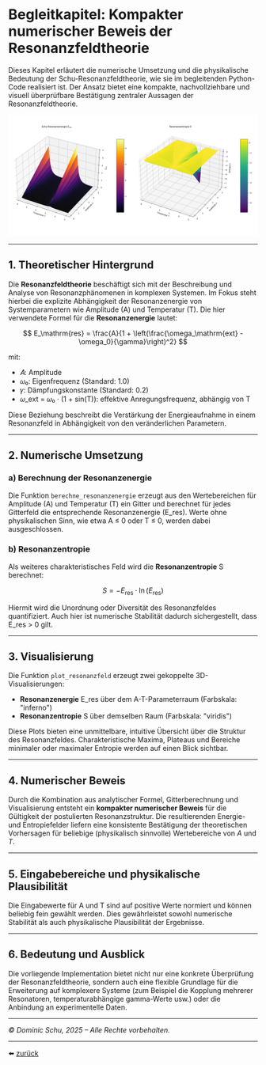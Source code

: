 # Begleitkapitel: Kompakter numerischer Beweis der Resonanzfeldtheorie

Dieses Kapitel erläutert die numerische Umsetzung und die physikalische Bedeutung der Schu-Resonanzfeldtheorie, wie sie im begleitenden Python-Code realisiert ist. Der Ansatz bietet eine kompakte, nachvollziehbare und visuell überprüfbare Bestätigung zentraler Aussagen der Resonanzfeldtheorie.

<p align="center">
  <img src="plot.png" alt="Visualisierung der Resonanzfeldtheorie" width="800"/>
</p>

---

## 1. Theoretischer Hintergrund

Die **Resonanzfeldtheorie** beschäftigt sich mit der Beschreibung und Analyse von Resonanzphänomenen in komplexen Systemen. Im Fokus steht hierbei die explizite Abhängigkeit der Resonanzenergie von Systemparametern wie Amplitude (A) und Temperatur (T).
Die hier verwendete Formel für die **Resonanzenergie** lautet:

$$
E_\mathrm{res} = \frac{A}{1 + \left(\frac{\omega_\mathrm{ext} - \omega_0}{\gamma}\right)^2}
$$

mit:

- 𝐴: Amplitude
- 𝜔₀: Eigenfrequenz (Standard: 1.0)
- 𝛾: Dämpfungskonstante (Standard: 0.2)
- 𝜔_ext = 𝜔₀ · (1 + sin(T)): effektive Anregungsfrequenz, abhängig von T

Diese Beziehung beschreibt die Verstärkung der Energieaufnahme in einem Resonanzfeld in Abhängigkeit von den veränderlichen Parametern.

---

## 2. Numerische Umsetzung

### **a) Berechnung der Resonanzenergie**

Die Funktion `berechne_resonanzenergie` erzeugt aus den Wertebereichen für Amplitude (A) und Temperatur (T) ein Gitter und berechnet für jedes Gitterfeld die entsprechende Resonanzenergie (E_res). Werte ohne physikalischen Sinn, wie etwa A ≤ 0 oder T ≤ 0, werden dabei ausgeschlossen.

### **b) Resonanzentropie**

Als weiteres charakteristisches Feld wird die **Resonanzentropie** S berechnet:

$$
S = -E_\mathrm{res} \cdot \ln(E_\mathrm{res})
$$

Hiermit wird die Unordnung oder Diversität des Resonanzfeldes quantifiziert. Auch hier ist numerische Stabilität dadurch sichergestellt, dass E_res > 0 gilt.

---

## 3. Visualisierung

Die Funktion `plot_resonanzfeld` erzeugt zwei gekoppelte 3D-Visualisierungen:

- **Resonanzenergie** E_res über dem A-T-Parameterraum (Farbskala: "inferno")
- **Resonanzentropie** S über demselben Raum (Farbskala: "viridis")

Diese Plots bieten eine unmittelbare, intuitive Übersicht über die Struktur des Resonanzfeldes. Charakteristische Maxima, Plateaus und Bereiche minimaler oder maximaler Entropie werden auf einen Blick sichtbar.

---

## 4. Numerischer Beweis

Durch die Kombination aus analytischer Formel, Gitterberechnung und Visualisierung entsteht ein **kompakter numerischer Beweis** für die Gültigkeit der postulierten Resonanzstruktur. Die resultierenden Energie- und Entropiefelder liefern eine konsistente Bestätigung der theoretischen Vorhersagen für beliebige (physikalisch sinnvolle) Wertebereiche von $A$ und $T$.

---

## 5. Eingabebereiche und physikalische Plausibilität

Die Eingabewerte für A und T sind auf positive Werte normiert und können beliebig fein gewählt werden. Dies gewährleistet sowohl numerische Stabilität als auch physikalische Plausibilität der Ergebnisse.

---

## 6. Bedeutung und Ausblick

Die vorliegende Implementation bietet nicht nur eine konkrete Überprüfung der Resonanzfeldtheorie, sondern auch eine flexible Grundlage für die Erweiterung auf komplexere Systeme (zum Beispiel die Kopplung mehrerer Resonatoren, temperaturabhängige gamma-Werte usw.) oder die Anbindung an experimentelle Daten.

---

*© Dominic Schu, 2025 – Alle Rechte vorbehalten.*

---

⬅️ [zurück](README.md)